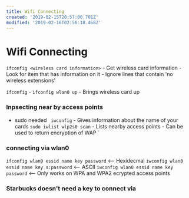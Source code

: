 ```yaml
---
title: Wifi Connecting
created: '2019-02-15T20:57:00.701Z'
modified: '2019-02-16T02:56:18.468Z'
---
```


# Wifi Connecting

`ifconfig <wireless card information>` - Get wireless card information
           - Look for item that has information on it
           - Ignore lines that contain 'no wireless extensions'
           
`ifconfig` - 
`ifconfig wlan0 up`  - Brings wireless card up

### Inpsecting near by access points
* sudo needed
` iwconfig` - Gives information about the name of your cards
` sudo iwlist wlp2s0 scan ` - Lists nearby access points
                            - Can be used to return encryption of WAP
` 

### connecting via wlan0
`ifconfig wlan0 essid name key password` <-- Hexidecmal
`iwconfig wlan0 essid name key s:password` <-- ASCII
`iwconfig wlan0 essid name key password` <-- Only works on WPA and WPA2 ecrypted access points

### Starbucks doesn't need a key to connect via
